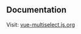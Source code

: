 ## Documentation
Visit: [vue-multiselect.js.org](https://vue-multiselect.js.org/#sub-getting-started)
